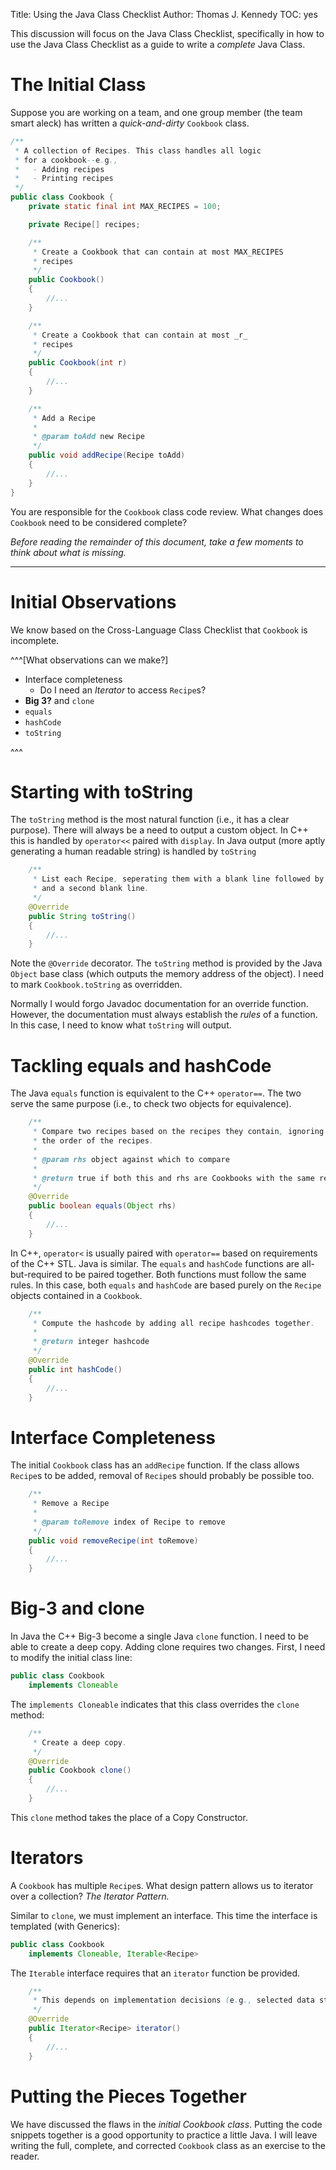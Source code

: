 Title: Using the Java Class Checklist
Author: Thomas J. Kennedy
TOC: yes


This discussion will focus on the Java Class Checklist, specifically in how to
use the Java Class Checklist as a guide to write a *complete* Java Class.


# The Initial Class

Suppose you are working on a team, and one group member (the team smart aleck)
has written a *quick-and-dirty* `Cookbook` class.


```java
/**
 * A collection of Recipes. This class handles all logic
 * for a cookbook--e.g.,
 *   - Adding recipes
 *   - Printing recipes
 */
public class Cookbook {
    private static final int MAX_RECIPES = 100;

    private Recipe[] recipes;

    /**
     * Create a Cookbook that can contain at most MAX_RECIPES
     * recipes
     */
    public Cookbook()
    {
        //...
    }

    /**
     * Create a Cookbook that can contain at most _r_
     * recipes
     */
    public Cookbook(int r)
    {
        //...
    }

    /**
     * Add a Recipe
     *
     * @param toAdd new Recipe
     */
    public void addRecipe(Recipe toAdd)
    {
        //...
    }
}
```

You are responsible for the `Cookbook` class code review. What changes does
`Cookbook` need to be considered complete?

*Before reading the remainder of this document, take a few moments to think about what is missing.*

---

# Initial Observations

We know based on the Cross-Language Class Checklist that `Cookbook` is
incomplete.

^^^[What observations can we make?]

  - Interface completeness
    - Do I need an *Iterator* to access `Recipe`s?
  -   **Big 3?** and `clone`
  - `equals`
  - `hashCode`
  - `toString`

^^^

# Starting with toString

The `toString` method is the most natural function (i.e., it has a clear
purpose). There will always be a need to output a custom object. In C++ this is
handled by `operator<<` paired with `display`. In Java output (more aptly
generating a human readable string) is handled by `toString`


```java
    /**
     * List each Recipe, seperating them with a blank line followed by "---"
     * and a second blank line.
     */
    @Override
    public String toString()
    {
        //...
    }
```

Note the `@Override` decorator. The `toString` method is provided by the Java
`Object` base class (which outputs the memory address of the object). I need to
mark `Cookbook.toString` as overridden.

Normally I would forgo Javadoc documentation for an override function. However,
the documentation must always establish the *rules* of a function. In this
case, I need to know what `toString` will output.


# Tackling equals and hashCode

The Java `equals` function is equivalent to the C++ `operator==`. The two serve
the same purpose (i.e., to check two objects for equivalence).


```Java
    /**
     * Compare two recipes based on the recipes they contain, ignoring the
     * the order of the recipes.
     *
     * @param rhs object against which to compare
     *
     * @return true if both this and rhs are Cookbooks with the same recipes
     */
    @Override
    public boolean equals(Object rhs)
    {
        //...
    }
```

In C++, `operator<` is usually paired with `operator==` based on requirements
of the C++ STL. Java is similar. The `equals` and `hashCode` functions are
all-but-required to be paired together. Both functions must follow the same
rules. In this case, both `equals` and `hashCode` are based purely on the
`Recipe` objects contained in a `Cookbook`.


```Java
    /**
     * Compute the hashcode by adding all recipe hashcodes together.
     *
     * @return integer hashcode
     */
    @Override
    public int hashCode()
    {
        //...
    }
```


# Interface Completeness

The initial `Cookbook` class has an `addRecipe` function. If the class allows
`Recipe`s to be added, removal of `Recipe`s should probably be possible too.


```Java
    /**
     * Remove a Recipe
     *
     * @param toRemove index of Recipe to remove
     */
    public void removeRecipe(int toRemove)
    {
        //...
    }
```


# Big-3 and clone

In Java the C++ Big-3 become a single Java `clone` function. I need to be able
to create a deep copy. Adding clone requires two changes. First, I need to
modify the initial class line:

```java
public class Cookbook
    implements Cloneable
```

The `implements Cloneable` indicates that this class overrides the `clone`
method:

```Java
    /**
     * Create a deep copy.
     */
    @Override
    public Cookbook clone()
    {
        //...
    }
```

This `clone` method takes the place of a Copy Constructor.


# Iterators

A `Cookbook` has multiple `Recipe`s. What design pattern allows us to iterator
over a collection? *The Iterator Pattern.*

Similar to `clone`, we must implement an interface. This time the interface is
templated (with Generics):

```Java
public class Cookbook
    implements Cloneable, Iterable<Recipe>
```

The `Iterable` interface requires that an `iterator` function be provided.

```Java
    /**
     * This depends on implementation decisions (e.g., selected data structure).
     */
    @Override
    public Iterator<Recipe> iterator()
    {
        //...
    }
```

# Putting the Pieces Together

We have discussed the flaws in the *initial Cookbook class*. Putting the code
snippets together is a good opportunity to practice a little Java. I will leave
writing the full, complete, and corrected `Cookbook` class as an exercise to
the reader.




















